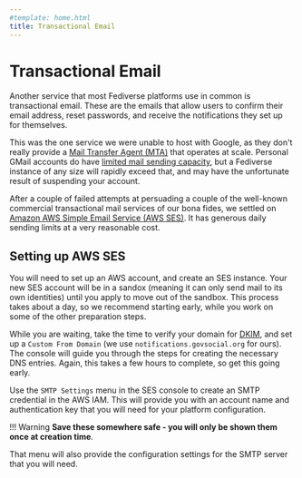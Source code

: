 ```yaml
---
#template: home.html
title: Transactional Email
---
```


# Transactional Email

Another service that most Fediverse platforms use in common is transactional email. These are the emails that allow users to confirm their email address, reset passwords, and receive the notifications they set up for themselves.

This was the one service we were unable to host with Google, as they don't really provide a [Mail Transfer Agent (MTA)](https://www.techopedia.com/definition/1691/message-transfer-agent-mta) that operates at scale. Personal GMail accounts do have [limited mail sending capacity](https://support.google.com/a/answer/166852), but a Fediverse instance of any size will rapidly exceed that, and may have the unfortunate result of suspending your account.

After a couple of failed attempts at persuading a couple of the well-known commercial transactional mail services of our bona fides, we settled on [Amazon AWS Simple Email Service (AWS SES)](https://aws.amazon.com/ses/). It has generous daily sending limits at a very reasonable cost.

## Setting up AWS SES

You will need to set up an AWS account, and create an SES instance. Your new SES account will be in a sandox (meaning it can only send mail to its own identities) until you apply to move out of the sandbox. This process takes about a day, so we recommend starting early, while you work on some of the other preparation steps.

While you are waiting, take the time to verify your domain for [DKIM](https://www.dkim.org/), and set up a `Custom From Domain` (we use `notifications.govsocial.org` for ours). The console will guide you through the steps for creating the necessary DNS entries. Again, this takes a few hours to complete, so get this going early.

Use the `SMTP Settings` menu in the SES console to create an SMTP credential in the AWS IAM. This will provide you with an account name and authentication key that you will need for your platform configuration.

!!! Warning
    **Save these somewhere safe - you will only be shown them once at creation time**.

That menu will also provide the configuration settings for the SMTP server that you will need.
